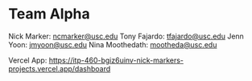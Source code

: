 # Team Alpha

Nick Marker: ncmarker@usc.edu
Tony Fajardo: tfajardo@usc.edu
Jenn Yoon: jmyoon@usc.edu
Nina Moothedath: mootheda@usc.edu

Vercel App: https://itp-460-bgiz6uinv-nick-markers-projects.vercel.app/dashboard

